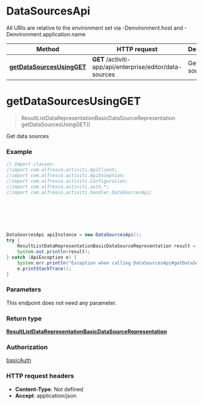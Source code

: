 # DataSourcesApi

All URIs are relative to the environment set via -Denvironment.host and -Denvironment.application.name

Method | HTTP request | Description
------------- | ------------- | -------------
[**getDataSourcesUsingGET**](DataSourcesApi.md#getDataSourcesUsingGET) | **GET** /activiti-app/api/enterprise/editor/data-sources | Get data sources

<a name="getDataSourcesUsingGET"></a>
# **getDataSourcesUsingGET**
> ResultListDataRepresentationBasicDataSourceRepresentation getDataSourcesUsingGET()

Get data sources

### Example
```java
// Import classes:
//import com.alfresco.activiti.ApiClient;
//import com.alfresco.activiti.ApiException;
//import com.alfresco.activiti.Configuration;
//import com.alfresco.activiti.auth.*;
//import com.alfresco.activiti.handler.DataSourcesApi;







DataSourcesApi apiInstance = new DataSourcesApi();
try {
    ResultListDataRepresentationBasicDataSourceRepresentation result = apiInstance.getDataSourcesUsingGET();
    System.out.println(result);
} catch (ApiException e) {
    System.err.println("Exception when calling DataSourcesApi#getDataSourcesUsingGET");
    e.printStackTrace();
}
```

### Parameters
This endpoint does not need any parameter.

### Return type

[**ResultListDataRepresentationBasicDataSourceRepresentation**](ResultListDataRepresentationBasicDataSourceRepresentation.md)

### Authorization

[basicAuth](../README.md#basicAuth)

### HTTP request headers

 - **Content-Type**: Not defined
 - **Accept**: application/json

